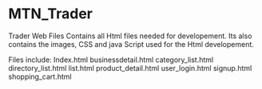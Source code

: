# MTN_Trader
Trader Web Files
Contains all Html files needed for developement.
Its also contains the images, CSS and java Script used for the Html developement.

Files include:
Index.html
businessdetail.html
category_list.html
directory_list.html
list.html
product_detail.html
user_login.html
signup.html
shopping_cart.html
